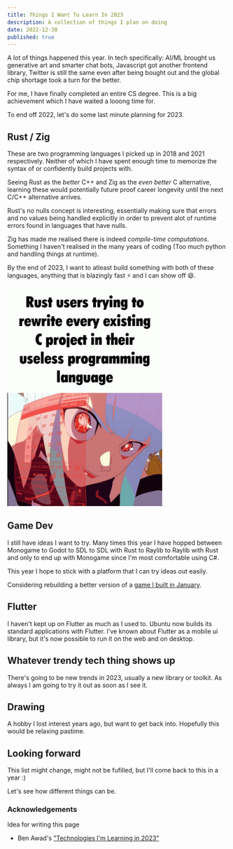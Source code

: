 ```yaml
---
title: Things I Want To Learn In 2023
description: A collection of things I plan on doing
date: 2022-12-30
published: true
---
```


A lot of things happened this year. 
In tech specifically: AI/ML brought us generative art and smarter chat bots, Javascript got another frontend library, Twitter is still the same even after being bought out and the global chip shortage took a turn for the better. 

For me, I have finally completed an entire CS degree. This is a big achievement which I have waited a looong time for.

To end off 2022, let's do some last minute planning for 2023.


## Rust / Zig

These are two programming languages I picked up in 2018 and 2021 respectively. Neither of which I have spent enough time to memorize the syntax of or confidently build projects with. 

Seeing Rust as the _better_ C++ and Zig as the _even better_ C alternative, learning these would potentially future proof career longevity until the next C/C++ alternative arrives. 

Rust's no nulls concept is interesting, essentially making sure that errors and no values being handled explicitly in order to prevent alot of runtime errors found in languages that have nulls.

Zig has made me realised there is indeed _compile-time computations_. Something I haven't realised in the many years of coding (Too much python and handling things at runtime).  

By the end of 2023, I want to atleast build something with both of these languages, anything that is blazingly fast ⚡ and I can show off 😄.

!["Rust users trying to rewrite every existing C project in their useless programming language"](/content/blog/learn-2023/programming-rust.gif)

## Game Dev

I still have ideas I want to try. Many times this year I have hopped between Monogame to Godot to SDL to SDL with Rust to Raylib to Raylib with Rust and only to end up with Monogame since I'm most comfortable using C#. 

This year I hope to stick with a platform that I can try ideas out easily.

Considering rebuilding a better version of a [game I built in January](https://issaaahhhh.itch.io/plane-shooter).

## Flutter

I haven't kept up on Flutter as much as I used to. Ubuntu now builds its standard applications with Flutter. I've known about Flutter as a mobile ui library, but it's now possible to run it on the web and on desktop.

## Whatever trendy tech thing shows up

There's going to be new trends in 2023, usually a new library or toolkit. As always I am going to try it out as soon as I see it.

## Drawing

A hobby I lost interest years ago, but want to get back into. Hopefully this would be relaxing pastime.

## Looking forward

This list might change, might not be fufilled, but I'll come back to this in a year :)

Let's see how different things can be.

### Acknowledgements

Idea for writing this page
- Ben Awad's ["Technologies I'm Learning in 2023"](https://www.youtube.com/watch?v=dCCaYEG5KeA) 